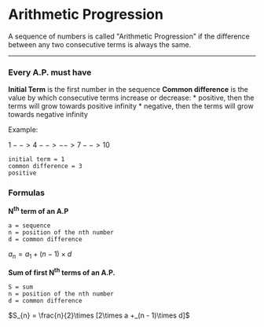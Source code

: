 # Arithmetic Progression

A sequence of numbers is called "Arithmetic Progression" if the difference between any two consecutive terms is always the same.

* * *

### Every A.P. must have

**Initial Term** is the first number in the sequence
**Common difference** is the value by which consecutive terms increase or decrease:
    * positive, then the terms will grow towards positive infinity
    * negative, then the terms will grow towards negative infinity

Example:

$1 --> 4 --> --> 7 --> 10$

```
initial term = 1
common difference = 3
positive
```

### Formulas

**N<sup>th</sup> term of an A.P**

```
a = sequence
n = position of the nth number
d = common difference
```

$a_{n} = a_{1} + (n - 1)\times d$

**Sum of first N<sup>th</sup> terms of an A.P.**

```
S = sum
n = position of the nth number
d = common difference
```

$S_{n} = \frac{n}{2}\times [2\times a +_(n - 1)\times d]$
